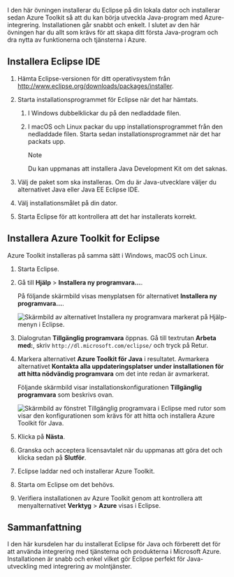 I den här övningen installerar du Eclipse på din lokala dator och installerar sedan Azure Toolkit så att du kan börja utveckla Java-program med Azure-integrering. Installationen går snabbt och enkelt. I slutet av den här övningen har du allt som krävs för att skapa ditt första Java-program och dra nytta av funktionerna och tjänsterna i Azure.

## <a name="install-eclipse-ide"></a>Installera Eclipse IDE

1. Hämta Eclipse-versionen för ditt operativsystem från http://www.eclipse.org/downloads/packages/installer.

1. Starta installationsprogrammet för Eclipse när det har hämtats.

    1. I Windows dubbelklickar du på den nedladdade filen.

    1. I macOS och Linux packar du upp installationsprogrammet från den nedladdade filen. Starta sedan installationsprogrammet när det har packats upp.

        > [!NOTE]
        > Du kan uppmanas att installera Java Development Kit om det saknas.

1. Välj de paket som ska installeras. Om du är Java-utvecklare väljer du alternativet Java eller Java EE Eclipse IDE.

1. Välj installationsmålet på din dator.

1. Starta Eclipse för att kontrollera att det har installerats korrekt.

## <a name="install-azure-toolkit-for-eclipse"></a>Installera Azure Toolkit for Eclipse

Azure Toolkit installeras på samma sätt i Windows, macOS och Linux.

1. Starta Eclipse.

1. Gå till **Hjälp** > **Installera ny programvara...**.

    På följande skärmbild visas menyplatsen för alternativet **Installera ny programvara...**.

    ![Skärmbild av alternativet Installera ny programvara markerat på Hjälp-menyn i Eclipse.](../media/7-eclipse-install-new-software.png)

1. Dialogrutan **Tillgänglig programvara** öppnas. Gå till textrutan **Arbeta med:**, skriv `http://dl.microsoft.com/eclipse/` och tryck på Retur.

1. Markera alternativet **Azure Toolkit för Java** i resultatet. Avmarkera alternativet **Kontakta alla uppdateringsplatser under installationen för att hitta nödvändig programvara** om det inte redan är avmarkerat.

    Följande skärmbild visar installationskonfigurationen **Tillgänglig programvara** som beskrivs ovan.

    ![Skärmbild av fönstret Tillgänglig programvara i Eclipse med rutor som visar den konfigurationen som krävs för att hitta och installera Azure Toolkit för Java.](../media/7-eclipse-download-azure-toolkit-for-java.png)

1. Klicka på **Nästa**.

1. Granska och acceptera licensavtalet när du uppmanas att göra det och klicka sedan på **Slutför**.

1. Eclipse laddar ned och installerar Azure Toolkit.

1. Starta om Eclipse om det behövs.

1. Verifiera installationen av Azure Toolkit genom att kontrollera att menyalternativet **Verktyg** > **Azure** visas i Eclipse.

## <a name="summary"></a>Sammanfattning

I den här kursdelen har du installerat Eclipse för Java och förberett det för att använda integrering med tjänsterna och produkterna i Microsoft Azure. Installationen är snabb och enkel vilket gör Eclipse perfekt för Java-utveckling med integrering av molntjänster.
